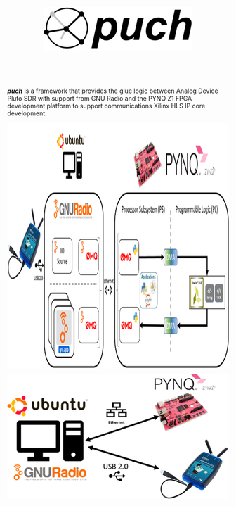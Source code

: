 <p align="center">
<img src="./doc/puch-logo-1.png">
</p>
<br>
<br>
<br>


***puch*** is a framework that provides the glue logic between Analog Device Pluto SDR with support from GNU Radio and the PYNQ Z1 FPGA development platform to support communications Xilinx HLS IP core development.




<img align="center" width="1163" height="556" src="./doc/puch-detailed-level-diagram.png">








![puch-high-level-diagram](./doc/puch-high-level-diagram.png)

